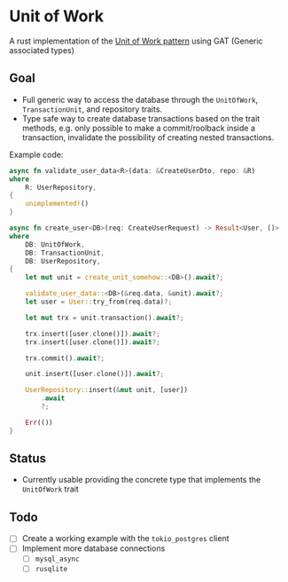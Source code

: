 # Unit of Work

A rust implementation of the [Unit of Work pattern](https://martinfowler.com/eaaCatalog/unitOfWork.html) using GAT (Generic associated types)

## Goal

- Full generic way to access the database through the `UnitOfWork`, `TransactionUnit`, and repository traits.
- Type safe way to create database transactions based on the trait methods, e.g. only possible to make a commit/roolback inside a transaction, invalidate the possibility of creating nested transactions.

Example code:

```rust
async fn validate_user_data<R>(data: &CreateUserDto, repo: &R)
where
	R: UserRepository,
{
	unimplemented!()
}

async fn create_user<DB>(req: CreateUserRequest) -> Result<User, ()>
where
	DB: UnitOfWork,
	DB: TransactionUnit,
	DB: UserRepository,
{
	let mut unit = create_unit_somehow::<DB>().await?;

	validate_user_data::<DB>(&req.data, &unit).await?;
	let user = User::try_from(req.data)?;

	let mut trx = unit.transaction().await?;

	trx.insert([user.clone()]).await?;
	trx.insert([user.clone()]).await?;

	trx.commit().await?;

	unit.insert([user.clone()]).await?;

	UserRepository::insert(&mut unit, [user])
		.await
		?;

	Err(())
}
```

## Status

- Currently usable providing the concrete type that implements the `UnitOfWork` trait

## Todo

- [ ] Create a working example with the `tokio_postgres` client
- [ ] Implement more database connections
  - [ ] `mysql_async`
  - [ ] `rusqlite`
